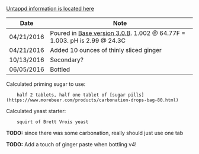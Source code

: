 [Untappd information is located here](https://untappd.com/b/hamzy-homebrew-ginger-beer-v3-0-g3/1624738)

Date | Note
--- | ---
04/21/2016 | Poured in [Base version 3.0.B](https://github.com/hamzy/AndromedaBrewery/tree/master/SourBeers/Base/v3). 1.002 @ 64.77F = 1.003. pH is 2.99 @ 24.3C
04/21/2016 | Added 10 ounces of thinly sliced ginger
10/13/2016 | Secondary?
06/05/2016 | Bottled

Calculated priming sugar to use:
```
    half 2 tablets, half one tablet of [sugar pills](https://www.morebeer.com/products/carbonation-drops-bag-80.html)
```

Calculated yeast starter:
```
    squirt of Brett Vrois yeast
```

**TODO:** since there was some carbonation, really should just use one tab

**TODO:** Add a touch of ginger paste when bottling v4!
